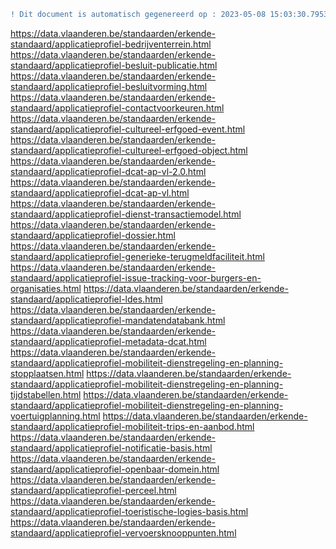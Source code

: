 ```diff
! Dit document is automatisch gegenereerd op : 2023-05-08 15:03:30.795399
```
https://data.vlaanderen.be/standaarden/erkende-standaard/applicatieprofiel-bedrijventerrein.html
https://data.vlaanderen.be/standaarden/erkende-standaard/applicatieprofiel-besluit-publicatie.html
https://data.vlaanderen.be/standaarden/erkende-standaard/applicatieprofiel-besluitvorming.html
https://data.vlaanderen.be/standaarden/erkende-standaard/applicatieprofiel-contactvoorkeuren.html
https://data.vlaanderen.be/standaarden/erkende-standaard/applicatieprofiel-cultureel-erfgoed-event.html
https://data.vlaanderen.be/standaarden/erkende-standaard/applicatieprofiel-cultureel-erfgoed-object.html
https://data.vlaanderen.be/standaarden/erkende-standaard/applicatieprofiel-dcat-ap-vl-2.0.html
https://data.vlaanderen.be/standaarden/erkende-standaard/applicatieprofiel-dcat-ap-vl.html
https://data.vlaanderen.be/standaarden/erkende-standaard/applicatieprofiel-dienst-transactiemodel.html
https://data.vlaanderen.be/standaarden/erkende-standaard/applicatieprofiel-dossier.html
https://data.vlaanderen.be/standaarden/erkende-standaard/applicatieprofiel-generieke-terugmeldfaciliteit.html
https://data.vlaanderen.be/standaarden/erkende-standaard/applicatieprofiel-issue-tracking-voor-burgers-en-organisaties.html
https://data.vlaanderen.be/standaarden/erkende-standaard/applicatieprofiel-ldes.html
https://data.vlaanderen.be/standaarden/erkende-standaard/applicatieprofiel-mandatendatabank.html
https://data.vlaanderen.be/standaarden/erkende-standaard/applicatieprofiel-metadata-dcat.html
https://data.vlaanderen.be/standaarden/erkende-standaard/applicatieprofiel-mobiliteit-dienstregeling-en-planning-stopplaatsen.html
https://data.vlaanderen.be/standaarden/erkende-standaard/applicatieprofiel-mobiliteit-dienstregeling-en-planning-tijdstabellen.html
https://data.vlaanderen.be/standaarden/erkende-standaard/applicatieprofiel-mobiliteit-dienstregeling-en-planning-voertuigplanning.html
https://data.vlaanderen.be/standaarden/erkende-standaard/applicatieprofiel-mobiliteit-trips-en-aanbod.html
https://data.vlaanderen.be/standaarden/erkende-standaard/applicatieprofiel-notificatie-basis.html
https://data.vlaanderen.be/standaarden/erkende-standaard/applicatieprofiel-openbaar-domein.html
https://data.vlaanderen.be/standaarden/erkende-standaard/applicatieprofiel-perceel.html
https://data.vlaanderen.be/standaarden/erkende-standaard/applicatieprofiel-toeristische-logies-basis.html
https://data.vlaanderen.be/standaarden/erkende-standaard/applicatieprofiel-vervoersknooppunten.html
